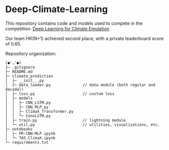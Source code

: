 # Deep-Climate-Learning

This repository contains code and models used to compete in the competition: [Deep Learning for Climate Emulation](https://www.kaggle.com/competitions/cse151b-spring2025-competition/overview)

Our team HK(N+1) achieved second place, with a private leaderboard score of 0.65.

Repository organization:

```
(●'◡'●)
├─ .gitignore
├─ README.md
├─ climate_prediction
│  ├─ __init__.py
│  ├─ data_loader.py              // data module (both regular and decadal)
│  ├─ loss.py                     // custom loss
│  ├─ models
│  │  ├─ CNN_LSTM.py
│  │  ├─ CNN_MLP.py
│  │  ├─ ClimaX_Transformer.py
│  │  └─ ConvLSTM.py
│  ├─ train.py                    // lightning module
│  └─ util.py                     // utilities, visualizations, etc.
├─ notebooks
│  ├─ PR-CNN-MLP.ipynb
│  └─ TAS_ClimaX.ipynb
└─ requirements.txt
```



